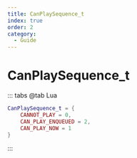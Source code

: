```yaml
---
title: CanPlaySequence_t
index: true
order: 2
category:
  - Guide
---
```


# CanPlaySequence_t
::: tabs
@tab Lua
```lua
CanPlaySequence_t = {
    CANNOT_PLAY = 0,
    CAN_PLAY_ENQUEUED = 2,
    CAN_PLAY_NOW = 1
}
```
:::